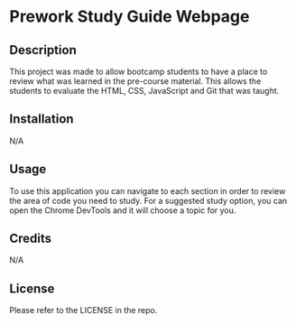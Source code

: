 # Prework Study Guide Webpage

## Description

This project was made to allow bootcamp students to have a place to review what was learned in the pre-course material. This allows the students to evaluate the HTML, CSS, JavaScript and Git that was taught.

## Installation

N/A

## Usage

To use this application you can navigate to each section in order to review the area of code you need to study. For a suggested study option, you can open the Chrome DevTools and it will choose a topic for you.

## Credits

N/A

## License

Please refer to the LICENSE in the repo.